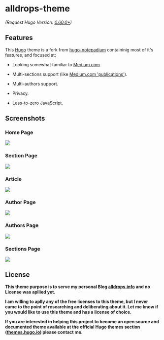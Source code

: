 # alldrops-theme

_(Request Hugo Version: [0.60.0+](https://github.com/gohugoio/hugo/releases/))_

## Features

This [Hugo](https://gohugo.io) theme is a fork from [hugo-notepadium](https://github.com/cntrump/hugo-notepadium) containinig most of it's features, and focused at:

- Looking somewhat familiar to [Medium.com](https://medium.com/).

- Multi-sections support (like [Medium.com 'publications'](https://help.medium.com/hc/en-us/articles/115004681607)).

- Multi-authors support.

- Privacy.

- Less-to-zero JavaScript.

## Screenshots

### Home Page

![](https://raw.githubusercontent.com/alldropsinfo/alldrops-theme/master/images/scr01.png)

### Section Page

![](https://raw.githubusercontent.com/alldropsinfo/alldrops-theme/master/images/scr02.png)

### Article

![](https://raw.githubusercontent.com/alldropsinfo/alldrops-theme/master/images/scr03.png)

### Author Page

![](https://raw.githubusercontent.com/alldropsinfo/alldrops-theme/master/images/scr04.png)

### Authors Page

![](https://raw.githubusercontent.com/alldropsinfo/alldrops-theme/master/images/scr05.png)

### Sections Page

![](https://raw.githubusercontent.com/alldropsinfo/alldrops-theme/master/images/scr06.png)

## License

**This theme purpose is to serve my personal Blog [alldrops.info](https://alldrops.info) and no License was apllied yet.**

**I am willing to aplly any of the free licenses to this theme, but I never came to the point of researching and deliberating about it. Let me know if you would like to use this theme and has a license of choice.**

**If you are interested in helping this project to become an open source and documented theme available at the official Hugo themes section ([themes.hugo.io](https://themes.gohugo.io/)) please contact me.**


